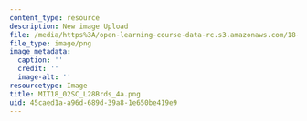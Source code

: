 ```yaml
---
content_type: resource
description: New image Upload
file: /media/https%3A/open-learning-course-data-rc.s3.amazonaws.com/18-02sc-multivariable-calculus-fall-2010/45caed1aa96d689d39a81e650be419e9_MIT18_02SC_L28Brds_4a.png
file_type: image/png
image_metadata:
  caption: ''
  credit: ''
  image-alt: ''
resourcetype: Image
title: MIT18_02SC_L28Brds_4a.png
uid: 45caed1a-a96d-689d-39a8-1e650be419e9
---
```

